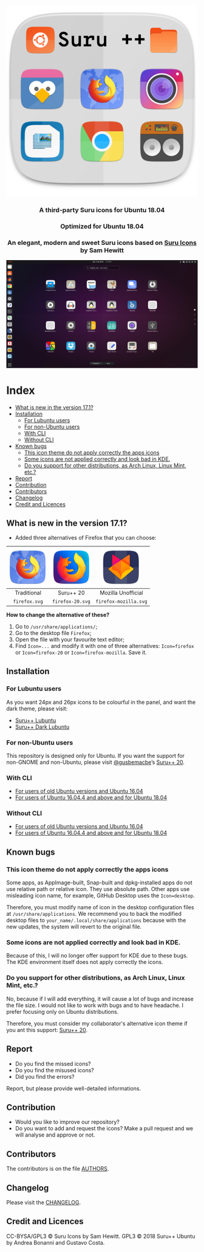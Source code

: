 ﻿<p align="center"> 
<img src="Title.svg" alt="Title">
</p>

<h3 align="center">A third-party Suru icons for Ubuntu 18.04</h3>
<h3 align="center">Optimized for Ubuntu 18.04</h3>
<h3 align="center">An elegant, modern and sweet Suru icons based on <a href="https://snwh.org/suru">Suru Icons</a> by Sam Hewitt</h3>

![Screenshot](screenshot.png)

<h1>Index</h1>

- [What is new in the version 17.1?](#what-is-new-in-the-version-171)
- [Installation](#installation)
  - [For Lubuntu users](#for-lubuntu-users)
  - [For non-Ubuntu users](#for-non-ubuntu-users)
  - [With CLI](#with-cli)
  - [Without CLI](#without-cli)
- [Known bugs](#known-bugs)
  - [This icon theme do not apply correctly the apps icons](#this-icon-theme-do-not-apply-correctly-the-apps-icons)
  - [Some icons are not applied correctly and look bad in KDE.](#some-icons-are-not-applied-correctly-and-look-bad-in-kde)
  - [Do you support for other distributions, as Arch Linux, Linux Mint, etc.?](#do-you-support-for-other-distributions-as-arch-linux-linux-mint-etc)
- [Report](#report)
- [Contribution](#contribution)
- [Contributors](#contributors)
- [Changelog](#changelog)
- [Credit and Licences](#credit-and-licences)

## What is new in the version 17.1?

- Added three alternatives of Firefox that you can choose:

| <img src="apps/scalable/firefox.svg" alt="Firefox Traditional" height="100px"> | <img src="apps/scalable/firefox-20.svg" alt="Firefox Suru++ 20" height="100px"> | <img src="apps/scalable/firefox-mozilla.svg" alt="Firefox Mozilla" height="100px"> |
| :----------------------------------------------------------------------------: | :-----------------------------------------------------------------------------: | :--------------------------------------------------------------------------------: |
| Traditional                                                                    | Suru++ 20                                                                       | Mozilla Unofficial                                                                 |
| `firefox.svg`                                                                  | `firefox-20.svg`                                                                | `firefox-mozilla.svg`                                                              |

**How to change the alternative of these?**

1. Go to `/usr/share/applications/`;
2. Go to the desktop file `Firefox`;
3. Open the file with your favourite text editor;
4. Find `Icon=...` and modify it with one of three alternatives: `Icon=firefox` or `Icon=firefox-20` or `Icon=firefox-mozilla`. Save it.


## Installation

### For Lubuntu users

As you want 24px and 26px icons to be colourful in the panel, and want the dark theme, please visit:

* [Suru++ Lubuntu](https://github.com/gusbemacbe/suru-plus-lubuntu/)
* [Suru++ Dark Lubuntu](https://github.com/gusbemacbe/suru-plus-dark-lubuntu/)

### For non-Ubuntu users

This repository is designed only for Ubuntu. If you want the support for non-GNOME and non-Ubuntu, please visit [@gusbemacbe](https://github.com/gusbemacbe)’s [Suru++ 20](https://github.com/gusbemacbe/suru-plus).

### With CLI

* [For users of old Ubuntu versions and Ubuntu 16.04](instructions_with_cli1.md)
* [For users of Ubuntu 16.04.4 and above and for Ubuntu 18.04](instructions_with_cli2.md)

### Without CLI

* [For users of old Ubuntu versions and Ubuntu 16.04](instructions_without_cli1.md)
* [For users of Ubuntu 16.04.4 and above and for Ubuntu 18.04](instructions_without_cli2.md)

## Known bugs

### This icon theme do not apply correctly the apps icons

Some apps, as AppImage-built, Snap-built and dpkg-installed apps do not use relative path or relative icon. They use absolute path. Other apps use misleading icon name, for example, GitHub Desktop uses the `Icon=desktop`.  

Therefore, you must modify name of icon in the desktop configuration files at `/usr/share/applications`. We recommend you to back the modified desktop files to `your_name/.local/share/applications` because with the new updates, the system will revert to the original file. 

### Some icons are not applied correctly and look bad in KDE.

Because of this, I will no longer offer support for KDE due to these bugs. The KDE environment itself does not apply correctly the icons. 

### Do you support for other distributions, as Arch Linux, Linux Mint, etc.?

No, because if I will add everything, it will cause a lot of bugs and increase the file size. I would not like to work with bugs and to have headache. I prefer focusing only on Ubuntu distributions. 

Therefore, you must consider my collaborator's alternative icon theme if you ant this support: [Suru++ 20](https://github.com/gusbemacbe/suru-plus).

## Report

* Do you find the missed icons?
* Do you find the misused icons?
* Did you find the errors?

Report, but please provide well-detailed informations.

## Contribution

* Would you like to improve our repository?
* Do you want to add and request the icons? Make a pull request and we will analyse and approve or not.

## Contributors

The contributors is on the file [AUTHORS](AUTHORS).

## Changelog

Please visit the [CHANGELOG](CHANGELOG).

## Credit and Licences

CC-BYSA/GPL3 © Suru Icons by Sam Hewitt.
GPL3 © 2018 Suru++ Ubuntu by Andrea Bonanni and Gustavo Costa. 